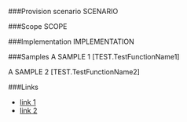 <!-- M2-TODO -->
<properties
	  pageTitle="ControlDisplayTemplateDefinition"
    pageName="ControlDisplayTemplateDefinition"
    parentPageId="spmeta2/definitions/sharepoint-standard/displaytemplates"
/>

###Provision scenario
SCENARIO

###Scope
SCOPE

###Implementation
IMPLEMENTATION

###Samples
A SAMPLE 1
[TEST.TestFunctionName1]

A SAMPLE 2
[TEST.TestFunctionName2]

###Links
- [link 1](http://example.com)
- [link 2](http://example.com)